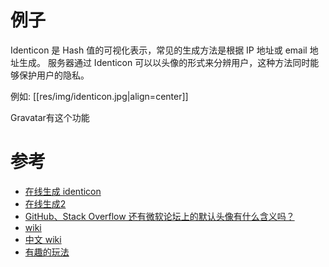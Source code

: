 # 例子

Identicon 是 Hash 值的可视化表示，常见的生成方法是根据 IP 地址或 email 地址生成。 服务器通过 Identicon 可以以头像的形式来分辨用户，这种方法同时能够保护用户的隐私。

例如: 
[[res/img/identicon.jpg|align=center]]

Gravatar有这个功能



# 参考

* [在线生成 identicon](http://identicon.net/)
* [在线生成2](https://jdenticon.com/)
* [GitHub、Stack Overflow 还有微软论坛上的默认头像有什么含义吗？](http://www.zhihu.com/question/26387811)
* [wiki](https://en.wikipedia.org/wiki/Identicon)
* [中文 wiki](https://zh.wikipedia.org/wiki/Identicon)
* [有趣的玩法](http://meta.stackexchange.com/questions/37328/my-god-its-full-of-unicorns)